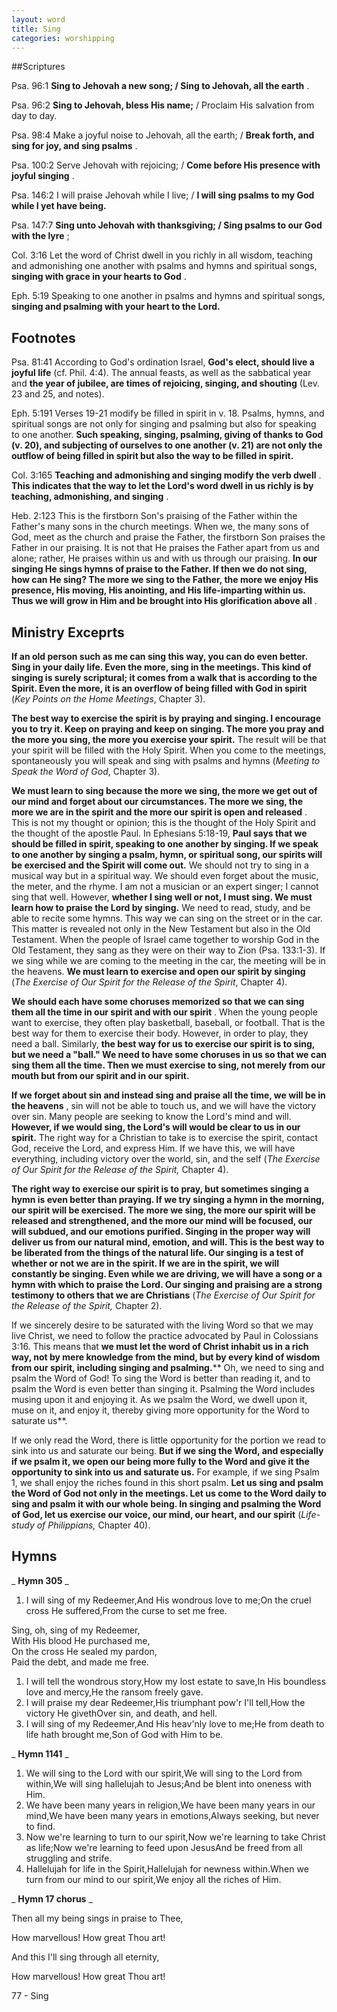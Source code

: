 ```yaml
---
layout: word
title: Sing
categories: worshipping
---
```


##Scriptures

Psa. 96:1 **Sing to Jehovah a new song; / Sing to Jehovah, all the earth** .

Psa. 96:2 **Sing to Jehovah, bless His name;** / Proclaim His salvation from day to day.

Psa. 98:4 Make a joyful noise to Jehovah, all the earth; / **Break forth, and sing for joy, and sing psalms** .

Psa. 100:2 Serve Jehovah with rejoicing; / **Come before His presence with joyful singing** .

Psa. 146:2 I will praise Jehovah while I live; / **I will sing psalms to my God while I yet have being.**

Psa. 147:7 **Sing unto Jehovah with thanksgiving; / Sing psalms to our God with the lyre** ;

Col. 3:16 Let the word of Christ dwell in you richly in all wisdom, teaching and admonishing one another with psalms and hymns and spiritual songs, **singing with grace in your hearts to God** .

Eph. 5:19 Speaking to one another in psalms and hymns and spiritual songs, **singing and psalming with your heart to the Lord.**

## Footnotes

Psa. 81:41 According to God's ordination Israel, **God's elect, should live a joyful life** (cf. Phil. 4:4). The annual feasts, as well as the sabbatical year and **the year of jubilee, are times of rejoicing, singing, and shouting** (Lev. 23 and 25, and notes).

Eph. 5:191 Verses 19-21 modify be filled in spirit in v. 18. Psalms, hymns, and spiritual songs are not only for singing and psalming but also for speaking to one another. **Such speaking, singing, psalming, giving of thanks to God (v. 20), and subjecting of ourselves to one another (v. 21) are not only the outflow of being filled in spirit but also the way to be filled in spirit.**

Col. 3:165 **Teaching and admonishing and singing modify the verb dwell** . **This indicates that the way to let the Lord's word dwell in us richly is by teaching, admonishing, and singing** .

Heb. 2:123 This is the firstborn Son's praising of the Father within the Father's many sons in the church meetings. When we, the many sons of God, meet as the church and praise the Father, the firstborn Son praises the Father in our praising. It is not that He praises the Father apart from us and alone; rather, He praises within us and with us through our praising. **In our singing He sings hymns of praise to the Father. If then we do not sing, how can He sing? The more we sing to the Father, the more we enjoy His presence, His moving, His anointing, and His life-imparting within us. Thus we will grow in Him and be brought into His glorification above all** .

## Ministry Exceprts

**If an old person such as me can sing this way, you can do even better. Sing in your daily life. Even the more, sing in the meetings. This kind of singing is surely scriptural; it comes from a walk that is according to the Spirit. Even the more, it is an overflow of being filled with God in spirit** (_Key Points on the Home Meetings_, Chapter 3).

**The best way to exercise the spirit is by praying and singing. I encourage you to try it. Keep on praying and keep on singing. The more you pray and the more you sing, the more you exercise your spirit.** The result will be that your spirit will be filled with the Holy Spirit. When you come to the meetings, spontaneously you will speak and sing with psalms and hymns (_Meeting to Speak the Word of God_, Chapter 3).

**We must learn to sing because the more we sing, the more we get out of our mind and forget about our circumstances. The more we sing, the more we are in the spirit and the more our spirit is open and released** . This is not my thought or opinion; this is the thought of the Holy Spirit and the thought of the apostle Paul. In Ephesians 5:18-19, **Paul says that we should be filled in spirit, speaking to one another by singing. If we speak to one another by singing a psalm, hymn, or spiritual song, our spirits will be exercised and the Spirit will come out.** We should not try to sing in a musical way but in a spiritual way. We should even forget about the music, the meter, and the rhyme. I am not a musician or an expert singer; I cannot sing that well. However, **whether I sing well or not, I must sing. We must learn how to praise the Lord by singing.** We need to read, study, and be able to recite some hymns. This way we can sing on the street or in the car. This matter is revealed not only in the New Testament but also in the Old Testament. When the people of Israel came together to worship God in the Old Testament, they sang as they were on their way to Zion (Psa. 133:1-3). If we sing while we are coming to the meeting in the car, the meeting will be in the heavens. **We must learn to exercise and open our spirit by singing** (_The Exercise of Our Spirit for the Release of the Spirit_, Chapter 4).

**We should each have some choruses memorized so that we can sing them all the time in our spirit and with our spirit** . When the young people want to exercise, they often play basketball, baseball, or football. That is the best way for them to exercise their body. However, in order to play, they need a ball. Similarly, **the best way for us to exercise our spirit is to sing, but we need a "ball." We need to have some choruses in us so that we can sing them all the time. Then we must exercise to sing, not merely from our mouth but from our spirit and in our spirit.**

**If we forget about sin and instead sing and praise all the time, we will be in the heavens** , sin will not be able to touch us, and we will have the victory over sin. Many people are seeking to know the Lord's mind and will. **However, if we would sing, the Lord's will would be clear to us in our spirit.** The right way for a Christian to take is to exercise the spirit, contact God, receive the Lord, and express Him. If we have this, we will have everything, including victory over the world, sin, and the self (_The Exercise of Our Spirit for the Release of the Spirit,_ Chapter 4).

**The right way to exercise our spirit is to pray, but sometimes singing a hymn is even better than praying. If we try singing a hymn in the morning, our spirit will be exercised. The more we sing, the more our spirit will be released and strengthened, and the more our mind will be focused, our will subdued, and our emotions purified. Singing in the proper way will deliver us from our natural mind, emotion, and will. This is the best way to be liberated from the things of the natural life. Our singing is a test of whether or not we are in the spirit. If we are in the spirit, we will constantly be singing. Even while we are driving, we will have a song or a hymn with which to praise the Lord. Our singing and praising are a strong testimony to others that we are Christians** (_The Exercise of Our Spirit for the Release of the Spirit,_ Chapter 2).

If we sincerely desire to be saturated with the living Word so that we may live Christ, we need to follow the practice advocated by Paul in Colossians 3:16. This means that **we must let the word of Christ inhabit us in a rich way, not by mere knowledge from the mind, but by every kind of wisdom from our spirit, including singing and psalming.**** Oh, we need to sing and psalm the Word of God! To sing the Word is better than reading it, and to psalm the Word is even better than singing it. Psalming the Word includes musing upon it and enjoying it. As we psalm the Word, we dwell upon it, muse on it, and enjoy it, thereby giving more opportunity for the Word to saturate us**.

If we only read the Word, there is little opportunity for the portion we read to sink into us and saturate our being. **But if we sing the Word, and especially if we psalm it, we open our being more fully to the Word and give it the opportunity to sink into us and saturate us.** For example, if we sing Psalm 1, we shall enjoy the riches found in this short psalm. **Let us sing and psalm the Word of God not only in the meetings. Let us come to the Word daily to sing and psalm it with our whole being. In singing and psalming the Word of God, let us exercise our voice, our mind, our heart, and our spirit** (_Life-study of Philippians,_ Chapter 40).

## Hymns

_ **Hymn 305** _

1. I will sing of my Redeemer,And His wondrous love to me;On the cruel cross He suffered,From the curse to set me free.

Sing, oh, sing of my Redeemer,  
With His blood He purchased me,  
On the cross He sealed my pardon,  
Paid the debt, and made me free.

1. I will tell the wondrous story,How my lost estate to save,In His boundless love and mercy,He the ransom freely gave.
2. I will praise my dear Redeemer,His triumphant pow'r I'll tell,How the victory He givethOver sin, and death, and hell.
3. I will sing of my Redeemer,And His heav'nly love to me;He from death to life hath brought me,Son of God with Him to be.

_ **Hymn 1141** _

1. We will sing to the Lord with our spirit,We will sing to the Lord from within,We will sing hallelujah to Jesus;And be blent into oneness with Him.
2. We have been many years in religion,We have been many years in our mind,We have been many years in emotions,Always seeking, but never to find.
3. Now we're learning to turn to our spirit,Now we're learning to take Christ as life;Now we're learning to feed upon JesusAnd be freed from all struggling and strife.
4. Hallelujah for life in the Spirit,Hallelujah for newness within.When we turn from our mind to our spirit,We enjoy all the riches of Him.

_ **Hymn 17 chorus** _

Then all my being sings in praise to Thee,

How marvellous! How great Thou art!

And this I'll sing through all eternity,

How marvellous! How great Thou art!

77 - Sing
